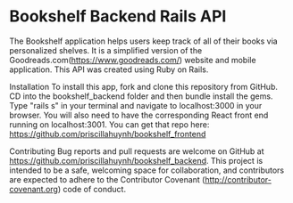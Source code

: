 # Bookshelf Backend Rails API

The Bookshelf application helps users keep track of all of their books via personalized shelves. It is a simplified version of the Goodreads.com(https://www.goodreads.com/) website and mobile application. This API was created using Ruby on Rails.

Installation
To install this app, fork and clone this repository from GitHub. CD into the bookshelf_backend folder and then bundle install the gems. Type "rails s" in your terminal and navigate to localhost:3000 in your browser. You will also need to have the corresponding React front end running on localhost:3001. You can get that repo here: https://github.com/priscillahuynh/bookshelf_frontend

Contributing
Bug reports and pull requests are welcome on GitHub at https://github.com/priscillahuynh/bookshelf_backend. This project is intended to be a safe, welcoming space for collaboration, and contributors are expected to adhere to the Contributor Covenant (http://contributor-covenant.org) code of conduct.